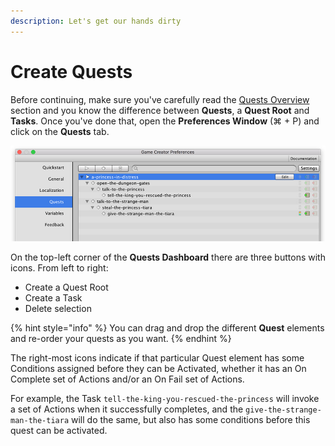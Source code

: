 ```yaml
---
description: Let's get our hands dirty
---
```


# Create Quests

Before continuing, make sure you've carefully read the [Quests Overview](quests-and-tasks.md) section and you know the difference between **Quests**, a **Quest Root** and **Tasks**. Once you've done that, open the **Preferences Window** \(⌘ + P\) and click on the **Quests** tab.

![\(Quests dashboard\)](../../.gitbook/assets/quests-preferences.jpg)

On the top-left corner of the **Quests Dashboard** there are three buttons with icons. From left to right:

* Create a Quest Root
* Create a Task
* Delete selection

{% hint style="info" %}
You can drag and drop the different **Quest** elements and re-order your quests as you want.
{% endhint %}

The right-most icons indicate if that particular Quest element has some Conditions assigned before they can be Activated, whether it has an On Complete set of Actions and/or an On Fail set of Actions.

For example, the Task `tell-the-king-you-rescued-the-princess` will invoke a set of Actions when it successfully completes, and the `give-the-strange-man-the-tiara` will do the same, but also has some conditions before this quest can be activated.

